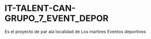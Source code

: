 # IT-TALENT-CAN-GRUPO_7_EVENT_DEPOR
Es el proyecto de par ala localidad de Los martires Eventos deportivos

